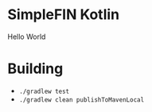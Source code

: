# SimpleFIN Kotlin
Hello World

# Building
* `./gradlew test`
* `./gradlew clean publishToMavenLocal`

